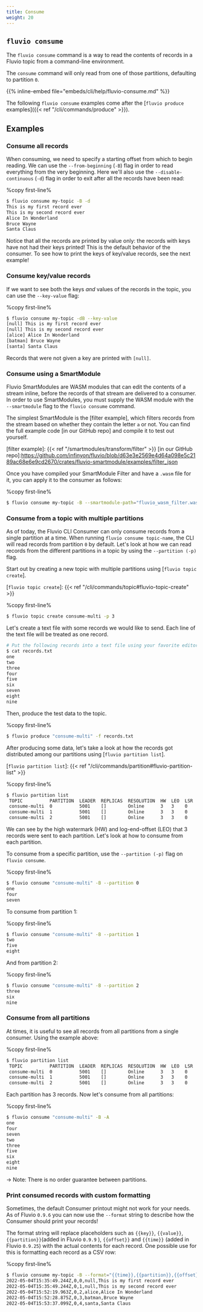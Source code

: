 ```yaml
---
title: Consume
weight: 20
---
```


## `fluvio consume`
The `fluvio consume` command is a way to read the contents of records in a Fluvio topic
from a command-line environment.

The `consume` command will only read from one of those partitions, defaulting to partition `0`.

{{% inline-embed file="embeds/cli/help/fluvio-consume.md" %}}

The following `fluvio consume` examples come after the [`fluvio produce` examples]({{< ref "/cli/commands/produce" >}}).

## Examples
### Consume all records

When consuming, we need to specify a starting offset from which to begin reading.
We can use the `--from-beginning` (`-B`) flag in order to read everything from the very
beginning. Here we'll also use the `--disable-continuous` (`-d`) flag in order to exit
after all the records have been read:

%copy first-line%
```bash
$ fluvio consume my-topic -B -d
This is my first record ever
This is my second record ever
Alice In Wonderland
Bruce Wayne
Santa Claus
```

Notice that all the records are printed by value only: the records with keys have not
had their keys printed! This is the default behavior of the consumer. To see how to print
the keys of key/value records, see the next example!

### Consume key/value records

If we want to see both the keys _and_ values of the records in the topic, you can use
the `--key-value` flag:

%copy first-line%
```bash
$ fluvio consume my-topic -dB --key-value
[null] This is my first record ever
[null] This is my second record ever
[alice] Alice In Wonderland
[batman] Bruce Wayne
[santa] Santa Claus
```

Records that were not given a key are printed with `[null]`.

### Consume using a SmartModule

Fluvio SmartModules are WASM modules that can edit the contents of a stream
inline, before the records of that stream are delivered to a consumer. In order
to use SmartModules, you must supply the WASM module with the `--smartmodule` flag
to the `fluvio consume` command.

The simplest SmartModule is the [filter example], which
filters records from the stream based on whether they contain the letter `a`
or not. You can find the full example code [in our GitHub repo] and compile
it to test out yourself.

[filter example]: {{< ref "/smartmodules/transform/filter" >}}
[in our GitHub repo]:https://github.com/infinyon/fluvio/blob/d63e3e2569e4d64a098e5c2189ac68e6e9cd2670/crates/fluvio-smartmodule/examples/filter_json

Once you have compiled your SmartModule Filter and have a `.wasm` file for it, you
can apply it to the consumer as follows:

%copy first-line%
```bash
$ fluvio consume my-topic -B --smartmodule-path="fluvio_wasm_filter.wasm"
```

### Consume from a topic with multiple partitions

As of today, the Fluvio CLI Consumer can only consume records from a single
partition at a time. When running `fluvio consume topic-name`, the CLI will
read records from partition `0` by default. Let's look at how we can read
records from the different partitions in a topic by using the `--partition (-p)` flag.

Start out by creating a new topic with multiple partitions using [`fluvio topic create`].

[`fluvio topic create`]: {{< ref "/cli/commands/topic#fluvio-topic-create" >}}

%copy first-line%
```bash
$ fluvio topic create consume-multi -p 3
```

Let's create a text file with some records we would like to send. Each line of the
text file will be treated as one record.

```bash
# Put the following records into a text file using your favorite editor
$ cat records.txt
one
two
three
four
five
six
seven
eight
nine
```

Then, produce the test data to the topic.

%copy first-line%
```bash
$ fluvio produce "consume-multi" -f records.txt
```

After producing some data, let's take a look at how the records got distributed
among our partitions using [`fluvio partition list`].

[`fluvio partition list`]: {{< ref "/cli/commands/partition#fluvio-partition-list" >}}

%copy first-line%
```bash
$ fluvio partition list
 TOPIC          PARTITION  LEADER  REPLICAS  RESOLUTION  HW  LEO  LSR  FOLLOWER OFFSETS
 consume-multi  0          5001    []        Online      3   3    0    []
 consume-multi  1          5001    []        Online      3   3    0    []
 consume-multi  2          5001    []        Online      3   3    0    []
```

We can see by the high watermark (HW) and log-end-offset (LEO) that 3 records were
sent to each partition. Let's look at how to consume from each partition.

To consume from a specific partition, use the `--partition (-p)` flag on `fluvio consume`.

%copy first-line%
```bash
$ fluvio consume "consume-multi" -B --partition 0
one
four
seven
```

To consume from partition 1:

%copy first-line%
```bash
$ fluvio consume "consume-multi" -B --partition 1
two
five
eight
```

And from partition 2:

%copy first-line%
```bash
$ fluvio consume "consume-multi" -B --partition 2
three
six
nine
```

### Consume from all partitions

At times, it is useful to see all records from all partitions from a single consumer. 
Using the example above:

%copy first-line%
```bash
$ fluvio partition list
 TOPIC          PARTITION  LEADER  REPLICAS  RESOLUTION  HW  LEO  LSR  FOLLOWER OFFSETS
 consume-multi  0          5001    []        Online      3   3    0    []
 consume-multi  1          5001    []        Online      3   3    0    []
 consume-multi  2          5001    []        Online      3   3    0    []
```

Each partition has 3 records. Now let's consume from all partitions:

%copy first-line%
```bash
$ fluvio consume "consume-multi" -B -A           
one
four
seven
two
three
five
six
eight
nine
```

-> Note: There is no order guarantee between partitions.


### Print consumed records with custom formatting

Sometimes, the default Consumer printout might not work for your needs. As of Fluvio `0.9.6`
you can now use the `--format` string to describe how the Consumer should print your records!

The format string will replace placeholders such as `{{key}}`, `{{value}}`, `{{partition}}`(added in Fluvio `0.9.9` ), `{{offset}}` and `{{time}}` (added in Fluvio `0.9.25`)
with the actual contents for each record. One possible use for this is formatting each record
as a CSV row:

%copy first-line%
```bash
$ fluvio consume my-topic -B --format="{{time}},{{partition}},{{offset}},{{key}},{{value}}"
2022-05-04T15:35:49.244Z,0,0,null,This is my first record ever
2022-05-04T15:35:49.244Z,0,1,null,This is my second record ever
2022-05-04T15:52:19.963Z,0,2,alice,Alice In Wonderland
2022-05-04T15:52:28.875Z,0,3,batman,Bruce Wayne
2022-05-04T15:53:37.099Z,0,4,santa,Santa Claus
```
